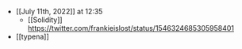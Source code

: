 - [[July 11th, 2022]] at 12:35
    - [[Solidity]] https://twitter.com/frankieislost/status/1546324685305958401
- [[typena]]
